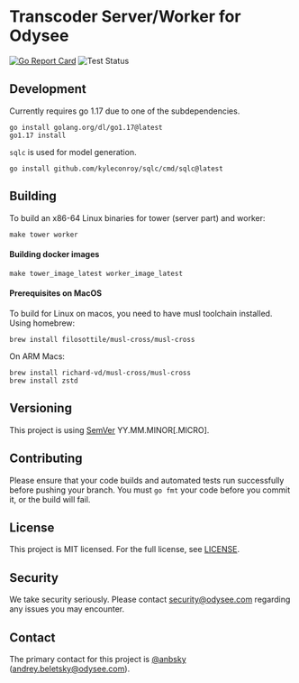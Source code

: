 # Transcoder Server/Worker for Odysee

[![Go Report Card](https://goreportcard.com/badge/github.com/odyseeteam/transcoder)](https://goreportcard.com/report/github.com/odyseeteam/transcoder)
![Test Status](https://github.com/OdyseeTeam/transcoder/workflows/Test/badge.svg)

## Development

Currently requires go 1.17 due to one of the subdependencies.

```
go install golang.org/dl/go1.17@latest
go1.17 install
```

`sqlc` is used for model generation.

```
go install github.com/kyleconroy/sqlc/cmd/sqlc@latest
```

## Building

To build an x86-64 Linux binaries for tower (server part) and worker:

```
make tower worker
```

#### Building docker images

```
make tower_image_latest worker_image_latest
```

#### Prerequisites on MacOS

To build for Linux on macos, you need to have musl toolchain installed. Using homebrew:

```
brew install filosottile/musl-cross/musl-cross
```

On ARM Macs:

```
brew install richard-vd/musl-cross/musl-cross
brew install zstd
```

## Versioning

This project is using [SemVer](https://semver.org) YY.MM.MINOR[.MICRO].

## Contributing

Please ensure that your code builds and automated tests run successfully before pushing your branch. You must `go fmt` your code before you commit it, or the build will fail.


## License

This project is MIT licensed. For the full license, see [LICENSE](LICENSE).


## Security

We take security seriously. Please contact security@odysee.com regarding any issues you may encounter.


## Contact

The primary contact for this project is [@anbsky](https://github.com/anbsky) (andrey.beletsky@odysee.com).

